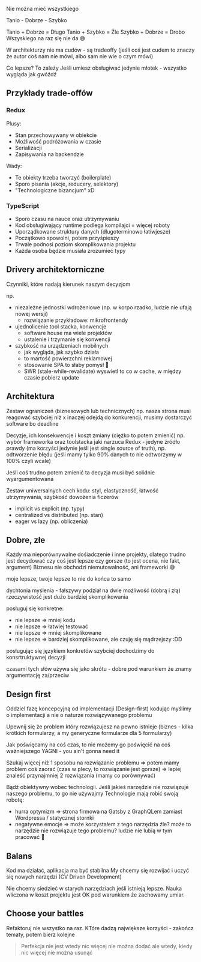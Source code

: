 Nie można mieć wszystkiego

Tanio - Dobrze - Szybko

Tanio + Dobrze = Długo
Tanio + Szybko = Źle
Szybko + Dobrze = Drobo
Wszyskiego na raz się nie da 😅

W architekturzy nie ma cudów - są tradeoffy (jeśli coś jest cudem to znaczy że autor coś nam nie mówi, albo sam nie wie o czym mówi)

Co lepsze? To zależy
Jeśli umiesz obsługiwać jedynie młotek - wszystko wygląda jak gwóźdź

## Przykłady trade-offów

### Redux

Plusy:

- Stan przechowywany w obiekcie
- Możliwość podróżowania w czasie
- Serializacji
- Zapisywania na backendzie

Wady:

- Te obiekty trzeba tworzyć (boilerplate)
- Sporo pisania (akcje, reducery, selektory)
- "Technologiczne bizancjum" xD

### TypeScript

- Sporo czasu na nauce oraz utrzymywaniu
- Kod obsługiwający runtime podlega kompilajci = więcej roboty
- Uporządkowane struktury danych (długoterminowo łatiwjesze)
- Początkowo spowolni, potem przyśpieszy
- Trwale podnosi poziom skomplikowania projektu
- Każda osoba będzie musiała zrozumieć typy

## Drivery architektorniczne

Czynniki, które nadają kierunek naszym decyzjom

np.

- niezależne jednostki wdrożeniowe (np. w korpo rzadko, ludzie nie ufają nowej wersji)
  - rozwiązanie przykładowe: mikrofrontendy
- ujednolicenie tool stacka, konwencje
  - software house ma wiele projektów
  - ustalenie i trzymanie się konwencji
- szybkość na urządzeniach mobilnych
  - jak wygląda, jak szybko działa
  - to martość powierzchni reklamowej
  - stosowanie SPA to słaby pomysł 😬
  - SWR (stale-while-revalidate) wyswietl to co w cache, w między czasie pobierz update

## Architektura

Zestaw ograniczeń (biznesowych lub technicznych)
np. nasza strona musi reagować szybciej niż x inaczej odejdą do konkurencji, musimy dostarczyć software bo deadline

Decyzje, ich konsekwencje i koszt zmiany (ciężko to potem zmienić)
np. wybór frameworka oraz toolstacka jaki narzuca
Redux - jedyne źródło prawdy (ma korzyści jedynie jeśli jest single source of truth), np. odtworzenie błędu (jeśli mamy tylko 90% danych to nie odtworzymy w 100% czyli wcale)

Jeśli coś trudno potem zmienić ta decyzja musi być solidnie wyargumentowana

Zestaw uniwersalnych cech kodu: styl, elastyczność, łatwość utrzymywania, szybkość dowożenia ficzerów

- implicit vs explicit (np. typy)
- centralized vs distributed (np. stan)
- eager vs lazy (np. obliczenia)

## Dobre, złe

Każdy ma nieporównywalne dośiadczenie i inne projekty, dlatego trudno jest decydować czy coś jest lepsze czy gorsze (to jest ocena, nie fakt, argument)
Biznesu nie obchodzi niemutowalność, ani frameworki 😅

moje lepsze, twoje lepsze to nie do końca to samo

dychtonia myślenia - fałszywy podział na dwie możliwość (dobrą i złą)
rzeczywistość jest dużo bardziej skomplikowania

posługuj się konkretne:

- nie lepsze => mniej kodu
- nie lepsze => łatwiej testować
- nie lepsze => mniej skomplikowane
- nie lepsze => bardziej skomplikowane, ale czuję się mądrzejszy :DD

posługując się językiem konkretów szybciej dochodzimy do konsrtruktywnej decyzji

czasami tych słów używa się jako skrótu - dobre pod warunkiem że znamy argumentację za/przeciw

## Design first

Oddziel fazę koncepcyjną od implementacji (Design-first)
kodując myślimy o implementacji a nie o naturze rozwiązywanego problemu

Upewnij się że problem który rozwiązujesz na pewno istnieje
(biznes - kilka krótkich formularzy, a my generyczne formularze dla 5 formularzy)

Jak poświęcamy na coś czas, to nie możemy go poświęcić na coś ważniejszego
YAGNI - you ain't gonna need it

Szukaj więcej niż 1 sposobu na rozwiązanie problemu
=> potem mamy problem coś zaorać (czas w plecy, to rozwiązanie jest gorsze)
=> lepiej znaleść przynajmniej 2 rozwiązania (mamy co porównywać)

Bądź obiektywny wobec technologii. Jeśli jakieś narzędzie nie rozwiązuje naszego problemu, to go nie używajmy
Technologie mają robić swoją robotę:

- hurra optymizm => strona firmowa na Gatsby z GraphQLem zamiast Wordpressa / statycznej stornki
- negatywne emocje => może korzystałem z tego narzędzia źle? może to narzędzie nie rozwiązuje tego problemu? ludzie nie lubią w tym pracować 🤭

## Balans

Kod ma działać, aplikacja ma być stabilna
My chcemy się rozwijać i uczyć się nowych narzędzi (CV Driven Development)

Nie chcemy siedzieć w starych narzędziach jeśli istnieją lepsze.
Nauka wliczona w koszt projektu jest OK pod warunkiem że zachowamy umiar.

## Choose your battles

Refaktoruj nie wszystko na raz. KTóre dadzą największe korzyści - zakończ tematy, potem bierz kolejne

> Perfekcja nie jest wtedy nic więcej nie można dodać ale wtedy, kiedy nic więcej nie można usunąć
